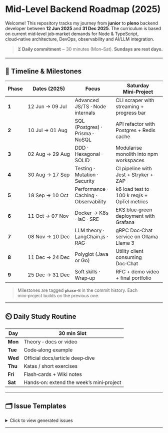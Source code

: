 # Mid-Level Backend Roadmap (2025)

Welcome! This repository tracks my journey from **junior** to **pleno** backend developer between **12 Jun 2025** and **31 Dec 2025**. The curriculum is based on current mid‑level job‑market demands for Node & TypeScript, cloud‑native architecture, DevOps, observability and AI/LLM integration.

> ⏳ **Daily commitment** ‒ 30 minutes (Mon–Sat). **Sundays are rest days.**

---

## 📅 Timeline & Milestones

| Phase | Dates (2025)    | Focus                                 | Saturday Mini‑Project                       |
| ----- | --------------- | ------------------------------------- | ------------------------------------------- |
| **1** | 12 Jun → 09 Jul | Advanced JS/TS · Node internals       | CLI scraper with streaming + progress bar   |
| **2** | 10 Jul → 01 Aug | SQL (Postgres) · Prisma · NoSQL       | API refactor with Postgres + Redis cache    |
| **3** | 02 Aug → 29 Aug | DDD · Hexagonal · SOLID               | Modularise monolith into npm workspaces     |
| **4** | 30 Aug → 17 Sep | Testing · Mutation · Security         | CI pipeline with Jest + Stryker + ZAP       |
| **5** | 18 Sep → 10 Oct | Performance · Caching · Observability | k6 load test to 100 k req/s + OpTel metrics |
| **6** | 11 Oct → 07 Nov | Docker → K8s · IaC · SRE              | EKS blue‑green deployment with Grafana      |
| **7** | 08 Nov → 10 Dec | LLM theory · LangChain.js · RAG       | gRPC Doc‑Chat service on Ollama Llama 3     |
| **8** | 11 Dec → 24 Dec | Polyglot (Java or Go)                 | Utility client consuming Doc‑Chat           |
| **9** | 25 Dec → 31 Dec | Soft skills · Wrap‑up                 | RFC + demo video + final portfolio          |

> Milestones are tagged **`phase‑N`** in the commit history. Each mini‑project builds on the previous one.

---

## ⏲️ Daily Study Routine

| Day     | 30 min Slot                              |
| ------- | ---------------------------------------- |
| **Mon** | Theory ‑ docs or video                   |
| **Tue** | Code‑along example                       |
| **Wed** | Official docs/article deep‑dive          |
| **Thu** | Katas / short exercises                  |
| **Fri** | Flash‑cards + Wiki notes                 |
| **Sat** | Hands‑on: extend the week’s mini‑project |

---

## 🗂️ Issue Templates

<details>
<summary>Click to view generated issues</summary>

</details>

---

